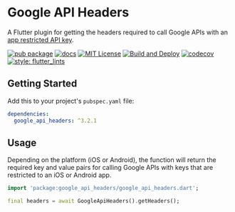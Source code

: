 # Google API Headers

A Flutter plugin for getting the headers required to call Google APIs with an [app restricted API key](https://developers.google.com/maps/api-security-best-practices#restricting-api-keys).

[![pub package](https://img.shields.io/pub/v/google_api_headers.svg)](https://pub.dartlang.org/packages/google_api_headers)
[![docs](https://img.shields.io/badge/docs-latest-blue.svg)](https://pub.dev/documentation/google_api_headers/latest/)
[![MIT License](https://img.shields.io/github/license/zeshuaro/google_api_headers.svg)](https://github.com/zeshuaro/google_api_headers/blob/main/LICENSE)
[![Build and Deploy](https://github.com/zeshuaro/google_api_headers/workflows/GitHub%20Actions/badge.svg)](https://github.com/zeshuaro/google_api_headers/actions?query=workflow%3A%22GitHub+Actions%22)
[![codecov](https://codecov.io/gh/zeshuaro/google_api_headers/branch/main/graph/badge.svg?token=4IVF5MBLTS)](https://codecov.io/gh/zeshuaro/google_api_headers)
[![style: flutter_lints](https://img.shields.io/badge/style-flutter__lints-4BC0F5.svg)](https://pub.dev/packages/flutter_lints)

## Getting Started

Add this to your project's `pubspec.yaml` file:

```yml
dependencies:
  google_api_headers: ^3.2.1
```

## Usage

Depending on the platform (iOS or Android), the function will return the required key and value pairs for calling Google APIs with keys that are restricted to an iOS or Android app.

```dart
import 'package:google_api_headers/google_api_headers.dart';

final headers = await GoogleApiHeaders().getHeaders();
```
